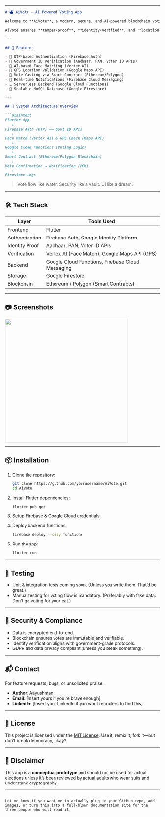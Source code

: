
---

```markdown
# 🗳️ AiVote - AI Powered Voting App

Welcome to **AiVote**, a modern, secure, and AI-powered blockchain voting system designed to revolutionize the democratic process.

AiVote ensures **tamper-proof**, **identity-verified**, and **location-authenticated** voting using cutting-edge tools like **Flutter**, **Google Cloud**, **Vertex AI**, and **Ethereum/Polygon** smart contracts.

---

## 🚀 Features

- 🔐 OTP-based Authentication (Firebase Auth)
- 🪪 Government ID Verification (Aadhaar, PAN, Voter ID APIs)
- 🤳 AI-based Face Matching (Vertex AI)
- 📍 GPS Location Validation (Google Maps API)
- 🧾 Vote Casting via Smart Contract (Ethereum/Polygon)
- 🔔 Real-time Notifications (Firebase Cloud Messaging)
- ☁️ Serverless Backend (Google Cloud Functions)
- 📂 Scalable NoSQL Database (Google Firestore)

---

## 🧠 System Architecture Overview

```plaintext
Flutter App
   ↓
Firebase Auth (OTP) ←→ Govt ID APIs
   ↓
Face Match (Vertex AI) & GPS Check (Maps API)
   ↓
Google Cloud Functions (Voting Logic)
   ↓
Smart Contract (Ethereum/Polygon Blockchain)
   ↓
Vote Confirmation → Notification (FCM)
   ↓
Firestore Logs
```

> Vote flow like water. Security like a vault. UI like a dream.

---

## 🛠️ Tech Stack

| Layer           | Tools Used                                       |
|----------------|--------------------------------------------------|
| Frontend       | Flutter                                          |
| Authentication | Firebase Auth, Google Identity Platform          |
| Identity Proof | Aadhaar, PAN, Voter ID APIs                      |
| Verification   | Vertex AI (Face Match), Google Maps API (GPS)    |
| Backend        | Google Cloud Functions, Firebase Cloud Messaging |
| Storage        | Google Firestore                                 |
| Blockchain     | Ethereum / Polygon (Smart Contracts)             |

---

## 📷 Screenshots

<img src="assets/images/appsreenshots.png" width="400"/>


---

## 📦 Installation

1. Clone the repository:
   ```bash
   git clone https://github.com/yourusername/AiVote.git
   cd AiVote
   ```

2. Install Flutter dependencies:
   ```bash
   flutter pub get
   ```

3. Setup Firebase & Google Cloud credentials.

4. Deploy backend functions:
   ```bash
   firebase deploy --only functions
   ```

5. Run the app:
   ```bash
   flutter run
   ```

---

## 🧪 Testing

- Unit & integration tests coming soon. (Unless you write them. That’d be great.)
- Manual testing for voting flow is mandatory. (Preferably with fake data. Don’t go voting for your cat.)

---

## 🔐 Security & Compliance

- Data is encrypted end-to-end.
- Blockchain ensures votes are immutable and verifiable.
- Identity verification aligns with government-grade protocols.
- GDPR and data privacy compliant (unless you break something).

---

## 📬 Contact

For feature requests, bugs, or unsolicited praise:

- **Author**: Aayushman  
- **Email**: [Insert yours if you’re brave enough]  
- **LinkedIn**: [Insert your LinkedIn if you want recruiters to find this]

---

## 📄 License

This project is licensed under the [MIT License](LICENSE). Use it, remix it, fork it—but don’t break democracy, okay?

---

## 🤖 Disclaimer

This app is a **conceptual prototype** and should not be used for actual elections unless it’s been reviewed by actual adults who wear suits and understand cryptography.

---

```

Let me know if you want me to actually plug in your GitHub repo, add images, or turn this into a full-blown documentation site for the three people who will read it.
